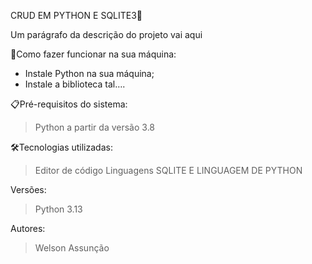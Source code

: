 CRUD EM PYTHON E SQLITE3🚀

Um parágrafo da descrição do projeto vai aqui

🔌Como fazer funcionar na sua máquina:

- Instale Python na sua máquina;
- Instale a biblioteca tal….

📋Pré-requisitos do sistema:

> Python a partir da versão 3.8

🛠️Tecnologias utilizadas:

> Editor de código
> Linguagens
> SQLITE E LINGUAGEM DE PYTHON
 

Versões:

> Python 3.13


Autores: 
> Welson Assunção
